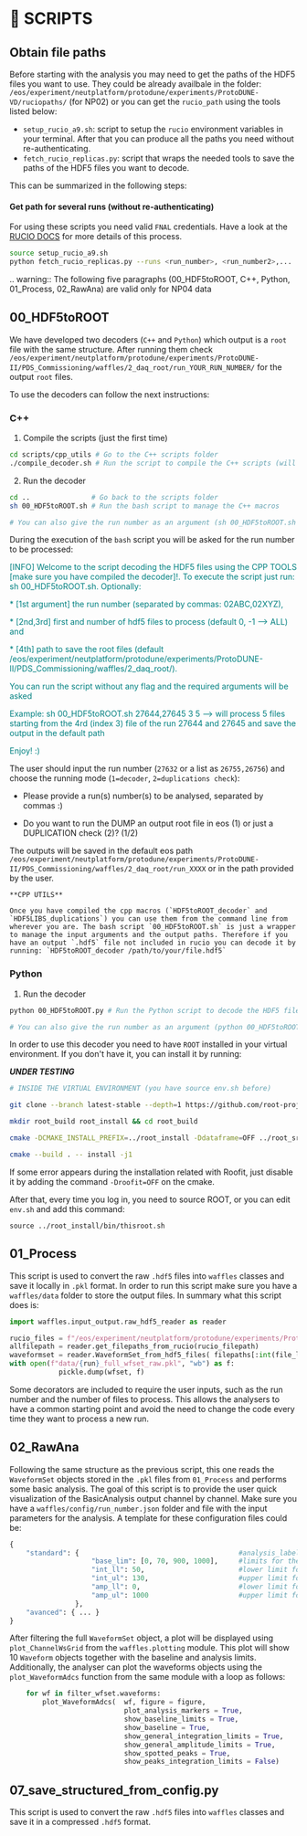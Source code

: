 # 🤖 **SCRIPTS** 

<!-- Missing to add expected outputs -->

## Obtain file paths

Before starting with the analysis you may need to get the paths of the HDF5 files you want to use. 
They could be already availbale in the folder: ``/eos/experiment/neutplatform/protodune/experiments/ProtoDUNE-VD/ruciopaths/`` (for NP02) or you can get the `rucio_path` using the tools listed below:
* `setup_rucio_a9.sh`: script to setup the `rucio` environment variables in your terminal. After that you can produce all the paths you need without re-authenticating.
* `fetch_rucio_replicas.py`: script that wraps the needed tools to save the paths of the HDF5 files you want to decode.

This can be summarized in the following steps:

#### Get path for several runs (without re-authenticating)
For using these scripts you need valid `FNAL` credentials. Have a look at the [RUCIO DOCS](https://github.com/DUNE/data-mgmt-ops/wiki/Using-Rucio-to-find-Protodune-files-at-CERN/) for more details of this process.

```bash
source setup_rucio_a9.sh
python fetch_rucio_replicas.py --runs <run_number>, <run_number2>,...
```

.. warning::
    The following five paragraphs (00_HDF5toROOT, C++, Python, 01_Process, 02_RawAna) are valid only for NP04 data 

## 00_HDF5toROOT

We have developed two decoders (`C++` and `Python`) which output is a `root` file with the same structure. After running them check `/eos/experiment/neutplatform/protodune/experiments/ProtoDUNE-II/PDS_Commissioning/waffles/2_daq_root/run_YOUR_RUN_NUMBER/` for the output `root` files.

To use the decoders can follow the next instructions:

### **C++**

1. Compile the scripts (just the first time)

```bash
cd scripts/cpp_utils # Go to the C++ scripts folder
./compile_decoder.sh # Run the script to compile the C++ scripts (will clone the HDF5 library and compile it together with the decoder)
```

2. Run the decoder

```bash
cd ..               # Go back to the scripts folder
sh 00_HDF5toROOT.sh # Run the bash script to manage the C++ macros

# You can also give the run number as an argument (sh 00_HDF5toROOT.sh 27632)
```

During the execution of the `bash` script you will be asked for the run number to be processed:

<p style="color: teal;">[INFO] Welcome to the script decoding the HDF5 files using the CPP TOOLS [make sure you have compiled the decoder]!. To execute the script just run: sh 00_HDF5toROOT.sh. Optionally: </p>
<p style="color: teal;">* [1st argument] the run number (separated by commas: 02ABC,02XYZ), </p>
<p style="color: teal;">* [2nd,3rd] first and number of hdf5 files to process (default 0, -1 --> ALL) and </p>
<p style="color: teal;">* [4th] path to save the root files (default /eos/experiment/neutplatform/protodune/experiments/ProtoDUNE-II/PDS_Commissioning/waffles/2_daq_root/). </p>
<p style="color: teal;">You can run the script without any flag and the required arguments will be asked </p>
<p style="color: teal;">Example: sh 00_HDF5toROOT.sh 27644,27645 3 5 --> will process 5 files starting from the 4rd (index 3) file of the run 27644 and 27645 and save the output in the default path </p>
<p style="color: teal;">Enjoy! :)</p>

The user should input the run number (`27632` or a list as `26755,26756`) and choose the running mode (`1=decoder`, `2=duplications check`):

* <p>Please provide a run(s) number(s) to be analysed, separated by commas :)</p> 

* <p>Do you want to run the DUMP an output root file in eos (1) or just a DUPLICATION check (2)? (1/2)</p>

The outputs will be saved in the default eos path `/eos/experiment/neutplatform/protodune/experiments/ProtoDUNE-II/PDS_Commissioning/waffles/2_daq_root/run_XXXX` or in the path provided by the user.

```{tip} 
**CPP UTILS**

Once you have compiled the cpp macros (`HDF5toROOT_decoder` and `HDF5LIBS_duplications`) you can use them from the command line from wherever you are. The bash script `00_HDF5toROOT.sh` is just a wrapper to manage the input arguments and the output paths. Therefore if you have an output `.hdf5` file not included in rucio you can decode it by running: `HDF5toROOT_decoder /path/to/your/file.hdf5`

```


### **Python**

1. Run the decoder

```bash
python 00_HDF5toROOT.py # Run the Python script to decode the HDF5 files

# You can also give the run number as an argument (python 00_HDF5toROOT.py --runs 27632)
```

In order to use this decoder you need to have `ROOT` installed in your virtual environment. If you don't have it, you can install it by running:

**_UNDER TESTING_**

```bash
# INSIDE THE VIRTUAL ENVIRONMENT (you have source env.sh before)

git clone --branch latest-stable --depth=1 https://github.com/root-project/root.git root_src

mkdir root_build root_install && cd root_build

cmake -DCMAKE_INSTALL_PREFIX=../root_install -Ddataframe=OFF ../root_src

cmake --build . -- install -j1
```

If some error appears during the installation related with Roofit, just disable it by adding the command ``-Droofit=OFF`` on the cmake.

After that, every time you log in, you need to source ROOT, or you can edit ``env.sh`` and add this command:

``source ../root_install/bin/thisroot.sh``


## 01_Process

This script is used to convert the raw `.hdf5` files into `waffles` classes and save it locally in `.pkl` format. In order to run this script make sure you have a `waffles/data` folder to store the output files. In summary what this script does is:
```python
import waffles.input_output.raw_hdf5_reader as reader

rucio_files = f"/eos/experiment/neutplatform/protodune/experiments/ProtoDUNE-II/PDS_Commissioning/waffles/1_rucio_paths/028602.txt"
allfilepath = reader.get_filepaths_from_rucio(rucio_filepath)
waveformset = reader.WaveformSet_from_hdf5_files( filepaths[:int(file_lim)], read_full_streaming_data = False)
with open(f"data/{run}_full_wfset_raw.pkl", "wb") as f:
            pickle.dump(wfset, f)
```
Some decorators are included to require the user inputs, such as the run number and the number of files to process. This allows the analysers to have a common starting point and avoid the need to change the code every time they want to process a new run.

## 02_RawAna

Following the same structure as the previous script, this one reads the `WaveformSet` objects stored in the `.pkl` files from `01_Process` and performs some basic analysis. The goal of this script is to provide the user quick visualization of the BasicAnalysis output channel by channel. Make sure you have a `waffles/config/run_number.json` folder and file with the input parameters for the analysis. A template for these configuration files could be:

```python
{
    "standard": {                                       #analysis_label
                    "base_lim": [0, 70, 900, 1000],     #limits for the baseline computation
                    "int_ll": 50,                       #lower limit for the integral computation
                    "int_ul": 130,                      #upper limit for the integral computation
                    "amp_ll": 0,                        #lower limit for the amplitude computation
                    "amp_ul": 1000                      #upper limit for the amplitude computation
                },
    "avanced": { ... }
}

```

After filtering the full `WaveformSet` object, a plot will be displayed using `plot_ChannelWsGrid` from the `waffles.plotting` module. This plot will show 10 `Waveform` objects together with the baseline and analysis limits. Additionally, the analyser can plot the waveforms objects using the `plot_WaveformAdcs` function from the same module with a loop as follows:
```python
    for wf in filter_wfset.waveforms:
        plot_WaveformAdcs(  wf, figure = figure,
                            plot_analysis_markers = True,
                            show_baseline_limits = True, 
                            show_baseline = True,
                            show_general_integration_limits = True,
                            show_general_amplitude_limits = True,
                            show_spotted_peaks = True,
                            show_peaks_integration_limits = False)
```
## 07_save_structured_from_config.py
This script is used to convert the raw `.hdf5` files into `waffles` classes and save it in a compressed `.hdf5` format.